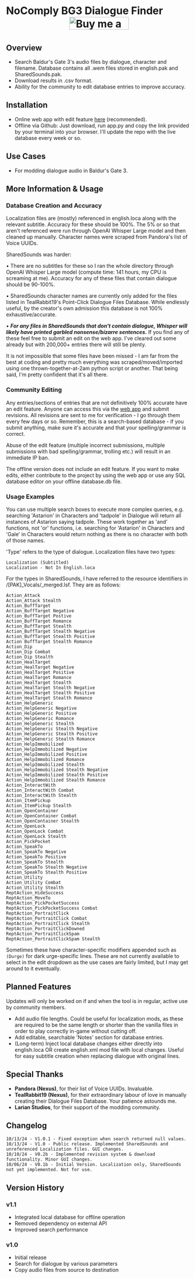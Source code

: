 # NoComply BG3 Dialogue Finder &emsp;&emsp;&emsp;&emsp;&emsp;&nbsp;&nbsp;&nbsp;&nbsp; <a href="http://buymeacoffee.com/nocomply"><img src="https://github.com/user-attachments/assets/e6b8903e-75a3-4bae-a8bb-3ed593ae2133" alt="Buy me a coffee." width="162.6px" height="35.1px"></a>

## Overview

- Search Baldur's Gate 3's audio files by dialogue, character and filename. Database contains all .wem files stored in english.pak and SharedSounds.pak.
- Download results in .csv format.
- Ability for the community to edit database entries to improve accuracy.

## Installation

- Online web app with edit feature <a href="https://nocomplydev.pythonanywhere.com/">here</a> (recommended).
- Offline via Github: Just download, run app.py and copy the link provided by your terminal into your browser. I'll update the repo with the live database every week or so.

## Use Cases

- For modding dialogue audio in Baldur's Gate 3.

## More Information & Usage

### Database Creation and Accuracy

Localization files are (mostly) referenced in english.loca along with the relevant subtitle. Accuracy for these should be 100%. The 5% or so that aren't referenced were run through OpenAI Whisper Large model and then cleaned up manually. Character names were scraped from Pandora's list of Voice UUIDs.

SharedSounds was harder:

• There are no subtitles for these so I ran the whole directory through OpenAI Whisper Large model (compute time: 141 hours, my CPU is screaming at me). Accuracy for any of these files that contain dialogue should be 90-100%.

• SharedSounds character names are currently only added for the files listed in TealRabbit19's Point-Click Dialogue Files Database. While endlessly useful, by the creator's own admission this database is not 100% exhaustive/accurate.

• **_For any files in SharedSounds that don't contain dialogue, Whisper will likely have printed garbled nonsense/bizarre sentences._** If you find any of these feel free to submit an edit on the web app. I've cleared out some already but with 200,000+ entries there will still be plenty.

It is not impossible that some files have been missed - I am far from the best at coding and pretty much everything was scraped/moved/imported using one thrown-together-at-2am python script or another. That being said, I'm pretty confident that it's all there.

### Community Editing

Any entries/sections of entries that are not definitively 100% accurate have an edit feature. Anyone can access this via the <a href="https://nocomplydev.pythonanywhere.com/">web app</a> and submit revisions. All revisions are sent to me for verification - I go through them every few days or so. Remember, this is a search-based database - if you submit anything, make sure it's accurate and that your spelling/grammar is correct.

Abuse of the edit feature (multiple incorrect submissions, multiple submissions with bad spelling/grammar, trolling etc.) will result in an immediate IP ban.

The offline version does not include an edit feature. If you want to make edits, either contribute to the project by using the web app or use any SQL database editor on your offline database.db file.

### Usage Examples

You can use multiple search boxes to execute more complex queries, e.g. searching 'Astarion' in Characters and 'tadpole' in Dialogue will return all instances of Astarion saying tadpole. These work together as 'and' functions, not 'or' functions, i.e. searching for 'Astarion' in Characters and 'Gale' in Characters would return nothing as there is no character with both of those names.

'Type' refers to the type of dialogue. Localization files have two types:

```
Localization (Subtitled)
Localization - Not In English.loca
```

For the types in SharedSounds, I have referred to the resource identifiers in /[PAK]\_Vocals/\_merged.lsf. They are as follows:

```
Action_Attack
Action_Attack Stealth
Action_BuffTarget
Action_BuffTarget Negative
Action_BuffTarget Postive
Action_BuffTarget Romance
Action_BuffTarget Stealth
Action_BuffTarget Stealth Negative
Action_BuffTarget Stealth Positive
Action BuffTarget Stealth Romance
Action_Dip
Action_Dip Combat
Action_Dip Stealth
Action_HealTarget
Action_HealTarget Negative
Action_HealTarget Positive
Action_HealTarget Romance
Action_HealTarget Stealth
Action_HealTarget Stealth Negative
Action_HealTarget Stealth Positive
Action_HealTarget Stealth Romance
Action_HelpGeneric
Action_HelpGeneric Negative
Action_HelpGeneric Positive
Action_HelpGeneric Romance
Action_HelpGeneric Stealth
Action_HelpGeneric Stealth Negative
Action_HelpGeneric Stealth Positive
Action_HelpGeneric Stealth Romance
Action_HelpImmobilized
Action_HelpImmobilized Negative
Action_HelpImmobilized Positive
Action_HelpImmobilized Romance
Action_HelpImmobilized Stealth
Action_HelpImmobilized Stealth Negative
Action_HelpImmobilized Stealth Positive
Action_HelpImmobilized Stealth Romance
Action_InteractWith
Action_InteractWith Combat
Action_InteractWith Stealth
Action_ItemPickup
Action_ItemPickup Stealth
Action_OpenContainer
Action_OpenContainer Combat
Action_OpenContainer Stealth
Action_OpenLock
Action_OpenLock Combat
Action_OpenLock Stealth
Action_PickPocket
Action_SpeakTo
Action_SpeakTo Negative
Action_SpeakTo Positive
Action_SpeakTo Stealth
Action_SpeakTo Stealth Negative
Action_SpeakTo Stealth Positive
Action_Utility
Action_Utility Combat
Action_Utility Stealth
ReptAction_HideSuccess
ReptAction_MoveTo
ReptAction_PickPocketSuccess
ReptAction_PickPocketSuccess Combat
ReptAction_PortraitClick
ReptAction_PortraitClick Combat
ReptAction_PortraitClick Stealth
ReptAction_PortraitClickDowned
ReptAction_PortraitClickSpam
ReptAction_PortraitClickSpam Stealth
```

Sometimes these have character-specific modifiers appended such as `(Durge)` for dark urge-specific lines. These are not currently available to select in the edit dropdown as the use cases are fairly limited, but I may get around to it eventually.

## Planned Features

Updates will only be worked on if and when the tool is in regular, active use by community members.

- Add audio file lengths. Could be useful for localization mods, as these are required to be the same length or shorter than the vanilla files in order to play correctly in-game without cutting off.
- Add editable, searchable 'Notes' section for database entries.
- (Long-term) Inject local database changes either directly into english.loca OR create english.xml mod file with local changes. Useful for easy subtitle creation when replacing dialogue with original lines.

## Special Thanks

- **Pandora (Nexus)**, for their list of Voice UUIDs. Invaluable.
- **TealRabbit19 (Nexus)**, for their extraordinary labour of love in manually creating their Dialogue Files Database. Your patience astounds me.
- **Larian Studios**, for their support of the modding community.

## Changelog

```
10/13/24 - V1.0.1 - Fixed exception when search returned null values.
10/13/24 - V1.0 - Public release. Implemented SharedSounds and unreferenced Localization files. GUI changes.
10/10/24 - V0.2b - Implemented revision system & download functionality. Minor GUI changes.
10/06/24 - V0.1b - Initial Version. Localization only, SharedSounds not yet implemented. Not for use.
```

## Version History

### v1.1

- Integrated local database for offline operation
- Removed dependency on external API
- Improved search performance

### v1.0

- Initial release
- Search for dialogue by various parameters
- Copy audio files from source to destination
